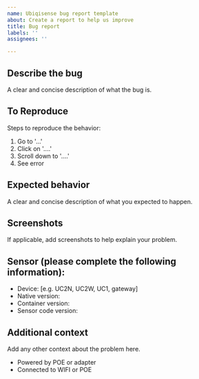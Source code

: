 ```yaml
---
name: Ubiqisense bug report template
about: Create a report to help us improve
title: Bug report
labels: ''
assignees: ''

---
```


## Describe the bug
A clear and concise description of what the bug is.

## To Reproduce
Steps to reproduce the behavior:
1. Go to '...'
2. Click on '....'
3. Scroll down to '....'
4. See error

## Expected behavior
A clear and concise description of what you expected to happen.

## Screenshots
If applicable, add screenshots to help explain your problem.

## Sensor (please complete the following information):
 - Device: [e.g. UC2N, UC2W, UC1, gateway]
 - Native version:
 - Container version:
 - Sensor code version:

## Additional context
Add any other context about the problem here.
 - Powered by POE or adapter
 - Connected to WIFI or POE
